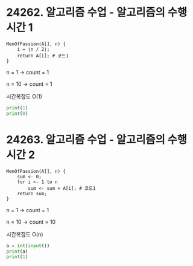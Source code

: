 # 24262. 알고리즘 수업 - 알고리즘의 수행 시간 1

```
MenOfPassion(A[], n) {
    i = ⌊n / 2⌋;
    return A[i]; # 코드1
}
```
n = 1 -> count = 1

n = 10 -> count = 1 

시간복잡도 O(1) 

```python
print(1)
print(0)
```

# 24263. 알고리즘 수업 - 알고리즘의 수행 시간 2

```
MenOfPassion(A[], n) {
    sum <- 0;
    for i <- 1 to n
        sum <- sum + A[i]; # 코드1
    return sum;
}
```

n = 1 -> count = 1

n = 10 -> count = 10 

시간복잡도 O(n) 

```python
a = int(input())
print(a)
print(1)
```